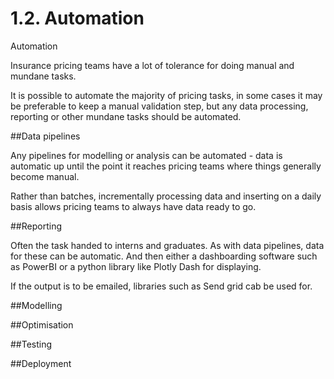 # 1.2. Automation

Automation

Insurance pricing teams have a lot of tolerance for doing manual and mundane tasks.

It is possible to automate the majority of pricing tasks, in some cases it may be preferable to keep a manual validation step, but any data processing, reporting or other mundane tasks should be automated.

##Data pipelines

Any pipelines for modelling or analysis can be automated - data is automatic up until the point it reaches pricing teams where things generally become manual.

Rather than batches, incrementally processing data and inserting on a daily basis allows pricing teams to always have data ready to go.

##Reporting

Often the task handed to interns and graduates. As with data pipelines, data for these can be automatic. And then either a dashboarding software such as PowerBI or a python library like Plotly Dash for displaying. 

If the output is to be emailed, libraries such as Send grid cab be used for.

##Modelling

##Optimisation

##Testing

##Deployment
